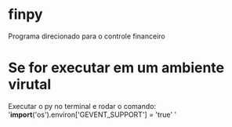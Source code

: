 # finpy
Programa direcionado para o controle financeiro

# Se for executar em um ambiente virutal
Executar o py no terminal e rodar o comando:
'__import__('os').environ['GEVENT_SUPPORT'] = 'true' '
